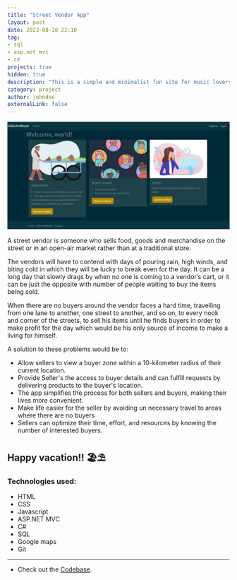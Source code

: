 ```yaml
---
title: "Street Vendor App"
layout: post
date: 2023-08-18 22:10
tag: 
- sql 
- asp.net mvc
- c#
projects: true
hidden: true
description: "This is a simple and minimalist fun site for music lovers."
category: project
author: johndoe
externalLink: false
---
```

![street-vendor](../docs/assets/images/street-vendor.png)

A street vendor is someone who sells food, goods and merchandise on the street or in an open-air market rather than at a traditional store. 

The vendors will have to contend with days of pouring rain, high winds, and biting cold in which they will be lucky to break even for 
the day. It can be a long day that slowly drags by when no one is coming to a vendor’s cart, or it can be just the opposite with number of people waiting to buy the items being sold.

When there are no buyers around the vendor faces a hard time, travelling from one lane to another, 
one street to another, and so on, to every nook and corner of the streets, to sell his items until he 
finds buyers in order to make profit for the day which would be his only source of income to make 
a living for himself.

A solution to these problems would be to:

- Allow sellers to view a buyer zone within a 10-kilometer radius of their current location.
- Provide Seller's the access to buyer details and can fulfill requests by delivering products to the buyer's location.
- The app simplifies the process for both sellers and buyers, making their lives more convenient.
-  Make life easier for the seller by avoiding un necessary travel to areas where there are no buyers
- Sellers can optimize their time, effort, and resources by knowing the number of interested buyers.


Happy vacation!! 🏖⛱
---
### Technologies used:
- HTML
- CSS
- Javascript
- ASP.NET MVC
- C#
- SQL
- Google maps
- Git

---

* Check out the [Codebase](https://github.com/anniepauline/travel_advisor).

